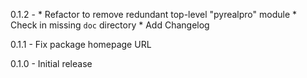 0.1.2 - * Refactor to remove redundant top-level "pyrealpro" module
        * Check in missing `doc` directory
        * Add Changelog

0.1.1 - Fix package homepage URL

0.1.0 - Initial release